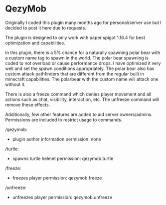 # QezyMob
Originally I coded this plugin many months ago for personal/server use but I decided to post it here due to requests.  

The plugin is designed to only work with paper spigot 1.16.4 for best optimization and capabilities. 


In this plugin, there is a 5% chance for a naturally spawning polar bear with a custom name tag to spawn in the world. The polar bear spawning is coded to not overload or cause performance drops. I have optimized it very well and set the spawn conditions appropriately. The polar bear also has custom attack pathfinders that are different from the regular built in minecraft capabilities. The polarbear with the custom name will attack one without it. 

There is also a freeze command which denies player movement and all actions such as chat, visibility, interaction, etc. The unfreeze command will remove these effects. 

Additionally, few other features are added to aid server owners/admins. Permissions are included to restrict usage to commands. 

 /qezymob:
 - plugin author information
    permission: none 
    
 /turtle:
 - spawns turtle helmet
    permission: qezymob.turtle
  
 /freeze:
 - freezes player
    permission: qezymob.freeze
    
 /unfreeze:
 - unfreezes player
    permission: qezymob.unfreeze
